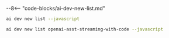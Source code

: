 --8<-- "code-blocks/ai-dev-new-list.md"

```bash title="List only JavaScript samples"
ai dev new list --javascript
```

```bash title="Filter the list by name"
ai dev new list openai-asst-streaming-with-code --javascript
```
